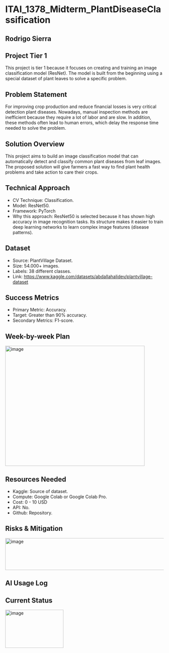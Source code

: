 # ITAI_1378_Midterm_PlantDiseaseClassification

## Rodrigo Sierra

## Project Tier 1

This project is tier 1 because it focuses on creating and training an image classification model (ResNet). The model is built from the beginning using a special dataset of plant leaves to solve a specific problem.

## Problem Statement

For improving crop production and reduce financial losses is very critical detection plant diseases. Nowadays, manual inspection methods are inefficient because they require a lot of labor and are slow. In addition, these methods often lead to human errors, which delay the response time needed to solve the problem.

## Solution Overview

This project aims to build an image classification model that can automatically detect and classify common plant diseases from leaf images. The proposed solution will give farmers a fast way to find plant health problems and take action to care their crops.

## Technical Approach

- CV Technique: Classification.
- Model: ResNet50.
- Framework: PyTorch
- Why this approach: ResNet50 is selected because it has shown high accuracy in image recognition tasks. Its structure makes it easier to train deep learning networks to learn complex image features (disease patterns).

## Dataset

- Source: PlantVillage Dataset.
- Size: 54.000+ images.
- Labels: 38 different classes.
- Link: https://www.kaggle.com/datasets/abdallahalidev/plantvillage-dataset

## Success Metrics

- Primary Metric: Accuracy.
- Target: Greater than 90% accuracy.
- Secondary Metrics: F1-score.

## Week-by-week Plan


<img width="443" height="381" alt="image" src="https://github.com/user-attachments/assets/f62d99d3-e99b-4026-957c-4c4d97aaa3d7" />


## Resources Needed

- Kaggle: Source of dataset.
- Compute: Google Colab or Google Colab Pro.
- Cost: 0 - 10 USD
- API: No.
- Github: Repository.

## Risks & Mitigation


<img width="557" height="101" alt="image" src="https://github.com/user-attachments/assets/793e91e9-0209-4e32-8cdf-a8eb30aab13b" />



## AI Usage Log


## Current Status


<img width="185" height="121" alt="image" src="https://github.com/user-attachments/assets/f20d33f2-70fd-4537-b0d6-46a89ee71af6" />



